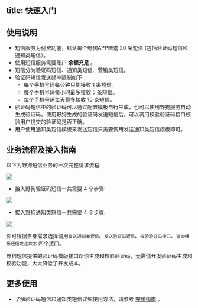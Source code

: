 
title: 快速入门
---

## 使用说明

- 短信服务为付费功能，默认每个野狗APP赠送 20 条短信 (包括验证码短信和通知类短信）。
- 使用短信服务需要账户 **余额充足** 。
- 短信分为验证码短信、通知类短信、营销类短信。
- 验证码短信发送频率限制如下：
    - 每个手机号码每分钟只能接收 1 条短信。 
    - 每个手机号码每小时最多接收 5 条短信。
    - 每个手机号码每天最多接收 10 条短信。
- 验证码短信中的验证码可以通过配置模板自行生成，也可以使用野狗服务自动生成验证码。使用野狗生成的验证码发送短信后，可以调用校验验证码接口校验用户提交的验证码是否正确。
- 用户使用通知类短信模板来发送短信只需要调用发送通知类短信模板即可。

## 业务流程及接入指南

以下为野狗短信业务的一次完整请求流程:

![](/images/smsprocess.png)


- 接入野狗验证码短信一共需要 4 个步骤:

![](/images/veritify_process.jpg)


- 接入野狗通知类短信一共需要 4 个步骤:

![](/images/notifprocess.jpg)


你可根据自身需求选择调用`发送通知类短信`、`发送验证码短信`、`校验验证码接口`、`查询模板短信发送状态` 四个接口。

野狗短信提供的验证码模版接口帮你生成和校验验证码，无需你开发验证码生成和校验功能，大大降低了开发成本。


## 更多使用
- 了解验证码短信和通知类短信详细使用方法，请参考 [完整指南](/sms/guide/verification.html) 。


